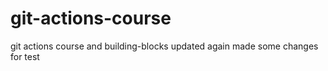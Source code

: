 # git-actions-course
git actions course and building-blocks updated again made some changes for test
